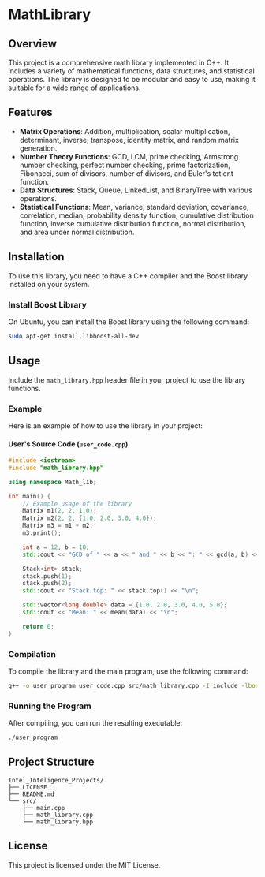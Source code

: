 # MathLibrary

## Overview
This project is a comprehensive math library implemented in C++. It includes a variety of mathematical functions, data structures, and statistical operations. The library is designed to be modular and easy to use, making it suitable for a wide range of applications.

## Features
- **Matrix Operations**: Addition, multiplication, scalar multiplication, determinant, inverse, transpose, identity matrix, and random matrix generation.
- **Number Theory Functions**: GCD, LCM, prime checking, Armstrong number checking, perfect number checking, prime factorization, Fibonacci, sum of divisors, number of divisors, and Euler's totient function.
- **Data Structures**: Stack, Queue, LinkedList, and BinaryTree with various operations.
- **Statistical Functions**: Mean, variance, standard deviation, covariance, correlation, median, probability density function, cumulative distribution function, inverse cumulative distribution function, normal distribution, and area under normal distribution.

## Installation
To use this library, you need to have a C++ compiler and the Boost library installed on your system.

### Install Boost Library
On Ubuntu, you can install the Boost library using the following command:
```sh
sudo apt-get install libboost-all-dev
```

## Usage
Include the `math_library.hpp` header file in your project to use the library functions.

### Example
Here is an example of how to use the library in your project:

#### User's Source Code (`user_code.cpp`)
```cpp
#include <iostream>
#include "math_library.hpp"

using namespace Math_lib;

int main() {
    // Example usage of the library
    Matrix m1(2, 2, 1.0);
    Matrix m2(2, 2, {1.0, 2.0, 3.0, 4.0});
    Matrix m3 = m1 + m2;
    m3.print();

    int a = 12, b = 18;
    std::cout << "GCD of " << a << " and " << b << ": " << gcd(a, b) << "\n";

    Stack<int> stack;
    stack.push(1);
    stack.push(2);
    std::cout << "Stack top: " << stack.top() << "\n";

    std::vector<long double> data = {1.0, 2.0, 3.0, 4.0, 5.0};
    std::cout << "Mean: " << mean(data) << "\n";

    return 0;
}
```

### Compilation
To compile the library and the main program, use the following command:

```sh
g++ -o user_program user_code.cpp src/math_library.cpp -I include -lboost_system -lboost_filesystem
```

### Running the Program
After compiling, you can run the resulting executable:

```sh
./user_program
```

## Project Structure
```
Intel_Inteligence_Projects/
├── LICENSE
├── README.md
└── src/
    ├── main.cpp
    ├── math_library.cpp
    └── math_library.hpp
```

## License
This project is licensed under the MIT License.
